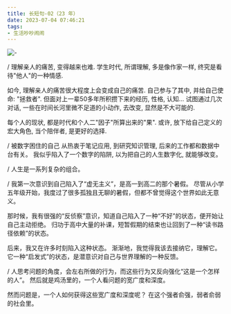 ```yaml
---
title: 长短句-02（23 年）
date: 2023-07-04 07:46:21
tags:
- 生活吵吵闹闹
---
```


![-](1.png)

/
理解亲人的痛苦, 变得越来也难.
学生时代, 所谓理解, 多是像作家一样, 终究是看待"他人"的一种情感.

如今, 理解亲人的痛苦很大程度上会变成自己的痛苦. 自己参与了其中, 并给自己使命: "拯救者".
但面对上一辈50多年所积攒下来的经历, 性格, 认知... 试图通过几次对话, 一些在时间长河里微不足道的小动作, 去改变, 显然是不大可能的.

每个人的现状, 都是时代和个人二"因子"所算出来的"果".
或许, 放下给自己定义的宏大角色, 当个陪伴者, 是更好的选择.

/ 被数字困住的自己
从热衷于笔记应用, 到研究知识管理, 后来的工作都和数据中台有关。
我似乎陷入了一个数字的陷阱, 以为把自己的人生数字化, 就能够改变。

/
人生是一系列复杂的组合。

/
我第一次意识到自己陷入了“虚无主义”，是高一到高二的那个暑假。
尽管从小学五年级开始，我度过了很多孤独且无聊的暑假，但都不曾觉得这个世界如此无意义。

那时候，我有很强的“反侦察”意识，知道自己陷入了一种“不好”的状态，便开始让自己主动拒绝。
归功于高中大量的补课，短暂假期的结束也让回到了一种“读书路径依赖”的状态。

后来，我又在许多时刻陷入这种状态。
渐渐地，我觉得我该去接纳它，理解它。
它一种“启发式”的状态，是潜意识对自己与世界理解的一种反馈。

/
人思考问题的角度，会左右所做的行为，而这些行为又反向强化“这是一个怎样的人”。
然后就是鸡汤里的，一个人看问题的宽广度和深度。

然而问题是，一个人如何获得这些宽广度和深度呢？
在这个强者俞强，弱者俞弱的社会里。
